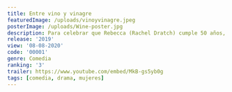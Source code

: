 ```yaml
---
title: Entre vino y vinagre
featuredImage: /uploads/vinoyvinagre.jpeg
posterImage: /uploads/Wine-poster.jpg
description: Para celebrar que Rebecca (Rachel Dratch) cumple 50 años, Abby (Amy Poehler) organiza una escapada a Napa con sus mejores amigas de toda la vida. La adicta al trabajo Catherine (Ana Gasteyer), la convaleciente Val (Paula Pell), la hogareña Jenny (Emily Spivey) y la agotada Naomi (Maya Rudolph) aprovechan la ocasión para relajarse y reconectar. Entre copa y copa, las bromas y los chismes se mezclan con sus incertidumbres reales, y acaban cuestionándose su amistad y sus futuros
release: '2019'
view: '08-08-2020'
code: '00001'
genre: Comedia
ranking: '3'
trailer: https://www.youtube.com/embed/MkB-gs5yb0g
tags: [comedia, drama, mujeres]
---
```

